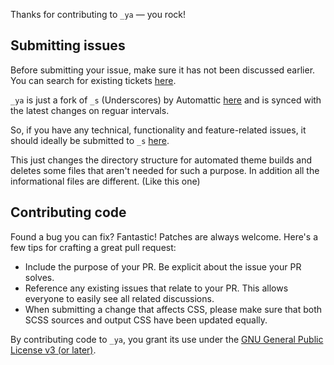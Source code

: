 Thanks for contributing to `_ya` — you rock!

## Submitting issues
Before submitting your issue, make sure it has not been discussed earlier. You can search for existing tickets [here](https://github.com/Yapapaya/_ya/search).

`_ya` is just a fork of `_s` (Underscores) by Automattic [here](https://github.com/Automattic/_s) and is synced with the latest changes on reguar intervals.

So, if you have any technical, functionality and feature-related issues, it should ideally be submitted to `_s` [here](https://github.com/Automattic/_s/search).

This just changes the directory structure for automated theme builds and deletes some files that aren't needed for such a purpose. In addition all the informational files are different. (Like this one)

## Contributing code

Found a bug you can fix? Fantastic! Patches are always welcome. Here's a few tips for crafting a great pull request:

* Include the purpose of your PR. Be explicit about the issue your PR solves.
* Reference any existing issues that relate to your PR. This allows everyone to easily see all related discussions.
* When submitting a change that affects CSS, please make sure that both SCSS sources and output CSS have been updated equally.

By contributing code to `_ya`, you grant its use under the [GNU General Public License v3 (or later)](http://www.gnu.org/licenses/gpl-3.0.html).